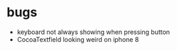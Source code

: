#  bugs
-  keyboard not always showing when pressing button
- CocoaTextfield looking weird on iphone 8
